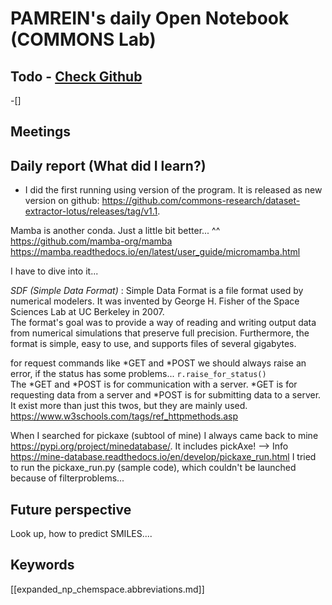 
# PAMREIN's daily Open Notebook (COMMONS Lab)

## Todo - [Check Github](https://github.com/orgs/commons-research/projects/2/views/1)
-[]


## Meetings



## Daily report (What did I learn?)
- I did the first running using version of the program. It is released as new version on github: https://github.com/commons-research/dataset-extractor-lotus/releases/tag/v1.1.

Mamba is another conda. Just a little bit better... ^^ <https://github.com/mamba-org/mamba>
<https://mamba.readthedocs.io/en/latest/user_guide/micromamba.html>

I have to dive into it...

*SDF (Simple Data Format)* : Simple Data Format is a file format used by numerical modelers. It was invented by George H. Fisher of the Space Sciences Lab at UC Berkeley in 2007.  
The format's goal was to provide a way of reading and writing output data from numerical simulations that preserve full precision. Furthermore, the format is simple, easy to use, and supports files of several gigabytes.

 

for request commands like *GET and *POST we should always raise an error, if the status has some problems...
`r.raise_for_status()`   
The *GET and *POST is for communication with a server. *GET is for requesting data from a server and *POST is for submitting data to a server. It exist more than just this twos, but they are mainly used. <https://www.w3schools.com/tags/ref_httpmethods.asp>


When I searched for pickaxe (subtool of mine) I always came back to mine <https://pypi.org/project/minedatabase/>. 
It includes pickAxe! --> Info <https://mine-database.readthedocs.io/en/develop/pickaxe_run.html>
I tried to run the pickaxe_run.py (sample code), which couldn't be launched because of filterproblems...


## Future perspective
Look up, how to predict SMILES....


## Keywords
[[expanded_np_chemspace.abbreviations.md]]
